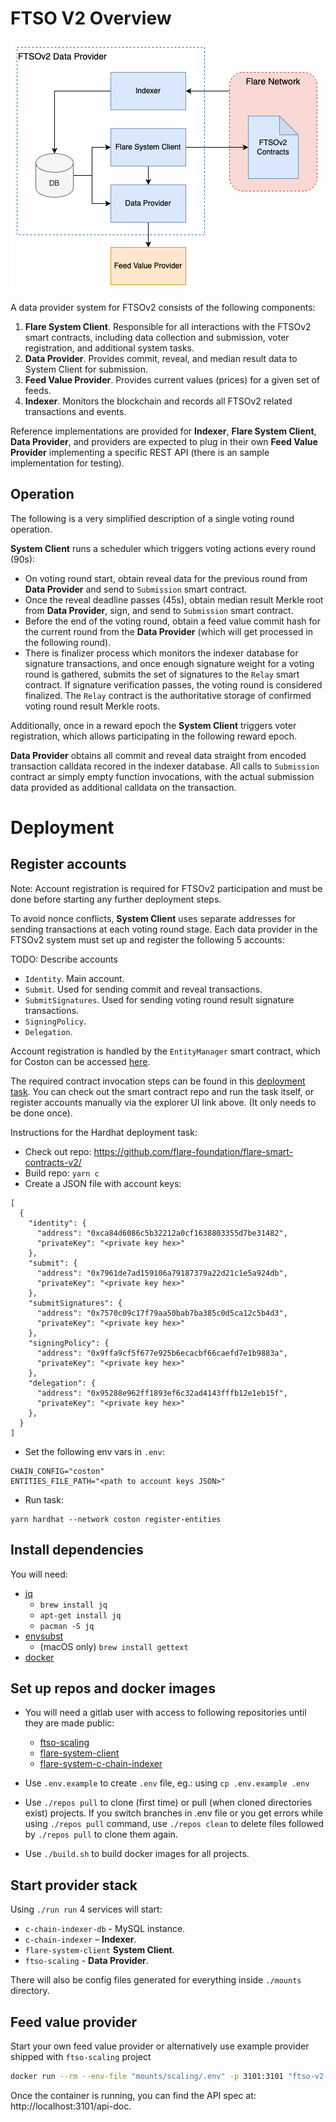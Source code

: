 # FTSO V2 Overview

![Overview](Overview.png)

A data provider system for FTSOv2 consists of the following components:

1. **Flare System Client**. Responsible for all interactions with the FTSOv2 smart contracts, including data collection and submission, voter registration, and additional system tasks.
2. **Data Provider**. Provides commit, reveal, and median result data to System Client for submission.
3. **Feed Value Provider**. Provides current values (prices) for a given set of feeds.
4. **Indexer**. Monitors the blockchain and records all FTSOv2 related transactions and events.

Reference implementations are provided for **Indexer**, **Flare System Client**, **Data Provider**, and providers are expected to plug in their own **Feed Value Provider** implementing a specific REST API (there is an sample implementation for testing).

## Operation

The following is a very simplified description of a single voting round operation.

**System Client** runs a scheduler which triggers voting actions every round (90s):
- On voting round start, obtain reveal data for the previous round from **Data Provider** and send to `Submission` smart contract.
- Once the reveal deadline passes (45s), obtain median result Merkle root from **Data Provider**, sign, and send to `Submission` smart contract. 
- Before the end of the voting round, obtain a feed value commit hash for the current round from the **Data Provider** (which will get processed in the following round).
- There is finalizer process which monitors the indexer database for signature transactions, and once enough signature weight for a voting round is gathered, submits the set of signatures to the `Relay` smart contract. If signature verification passes, the voting round is considered finalized. The `Relay` contract is the authoritative storage of confirmed voting round result Merkle roots.

Additionally, once in a reward epoch the **System Client** triggers voter registration, which allows participating in the following reward epoch.

**Data Provider** obtains all commit and reveal data straight from encoded transaction calldata recored in the indexer database. All calls to `Submission` contract ar simply empty function invocations, with the actual submission data provided as additional calldata on the transaction.

# Deployment

## Register accounts

Note: Account registration is required for FTSOv2 participation and must be done before starting any further deployment steps.

To avoid nonce conflicts, **System Client** uses separate addresses for sending transactions at each voting round stage.
Each data provider in the FTSOv2 system must set up and register the following 5 accounts:

TODO: Describe accounts

- `Identity`. Main account.
- `Submit`. Used for sending commit and reveal transactions.
- `SubmitSignatures`. Used for sending voting round result signature transactions.
- `SigningPolicy`. 
- `Delegation`.

Account registration is handled by the `EntityManager` smart contract, which for Coston can be accessed [here](https://coston-explorer.flare.network/address/0x35E74af3AfC322e1fCf187cB4970126D76fF9Dcd/write-contract#address-tabs).

The required contract invocation steps can be found in this [deployment task](https://github.com/flare-foundation/flare-smart-contracts-v2/blob/main/deployment/tasks/register-entities.ts#L33). You can check out the smart contract repo and run the task itself, or register accounts manually via the explorer UI link above. (It only needs to be done once).

Instructions for the Hardhat deployment task:
- Check out repo: https://github.com/flare-foundation/flare-smart-contracts-v2/
- Build repo: `yarn c`
- Create a JSON file with account keys:
```
[
  {
    "identity": {
      "address": "0xca84d6086c5b32212a0cf1638803355d7be31482",
      "privateKey": "<private key hex>"
    },
    "submit": {
      "address": "0x7961de7ad159106a79187379a22d21c1e5a924db",
      "privateKey": "<private key hex>"
    },
    "submitSignatures": {
      "address": "0x7570c09c17f79aa50bab7ba385c0d5ca12c5b4d3",
      "privateKey": "<private key hex>"
    },
    "signingPolicy": {
      "address": "0x9ffa9cf5f677e925b6ecacbf66caefd7e1b9883a",
      "privateKey": "<private key hex>"
    },
    "delegation": {
      "address": "0x95288e962ff1893ef6c32ad4143fffb12e1eb15f",
      "privateKey": "<private key hex>"
    },
  }
]
```
- Set the following env vars in `.env`:
```
CHAIN_CONFIG="coston"
ENTITIES_FILE_PATH="<path to account keys JSON>"
```
- Run task:
```
yarn hardhat --network coston register-entities
```

## Install dependencies

You will need:
- [jq](https://jqlang.github.io/jq/)
    - `brew install jq`
    - `apt-get install jq`
    - `pacman -S jq`
- [envsubst](https://www.gnu.org/software/gettext/manual/html_node/envsubst-Invocation.html)
    - (macOS only) `brew install gettext`
- [docker](https://www.docker.com/)

## Set up repos and docker images

- You will need a gitlab user with access to following repositories until they are made public:
    - [ftso-scaling](https://gitlab.com/flarenetwork/ftso-scaling)
    - [flare-system-client](https://gitlab.com/flarenetwork/flare-system-client)
    - [flare-system-c-chain-indexer](https://gitlab.com/flarenetwork/flare-system-c-chain-indexer)

- Use `.env.example` to create `.env` file, eg.: using `cp .env.example .env`

- Use `./repos pull` to clone (first time) or pull (when cloned directories exist) projects. If you switch branches in .env file or you get errors while using `./repos pull` command, use `./repos clean` to delete files followed by `./repos pull` to clone them again. 

- Use `./build.sh` to build docker images for all projects.

## Start provider stack

Using `./run run` 4 services will start:
- `c-chain-indexer-db` - MySQL instance.
- `c-chain-indexer` – **Indexer**.
- `flare-system-client` **System Client**.
- `ftso-scaling` - **Data Provider**.

There will also be config files generated for everything inside `./mounts` directory.

## Feed value provider

Start your own feed value provider or alternatively use example provider shipped with `ftso-scaling` project
```bash
docker run --rm --env-file "mounts/scaling/.env" -p 3101:3101 "ftso-v2-deployment/ftso-scaling" yarn start example_provider
```

Once the container is running, you can find the API spec at: http://localhost:3101/api-doc.